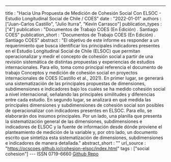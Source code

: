 ---
title : "Hacia Una Propuesta de Medición de Cohesión Social Con ELSOC - Estudio Longitudinal Social de Chile / COES"
date : "2022-01-01"
authors : ["Juan-Carlos Castillo", "Julio Iturra", "Kevin Carrasco"]
publication_types : ["4"]
publication : "Documentos de Trabajo COES (En Edición) . Santiago COES"
publication_short : "Documentos de Trabajo COES (En Edición) . Santiago COES"
abstract : "El objetivo de este informe es responder a un requerimiento que busca identificar los principales indicadores presentes en el Estudio Longitudinal Social de Chile (ELSOC) que permitan operacionalizar y medir el concepto de cohesión social a partir de una revisión sistemática de distintas propuestas y experiencias de estudios internacionales. Para ello, toma como principal referencia el documento de trabajo Conceptos y medición de cohesión social en proyectos internacionales de COES (Castillo et al., 2021). En primer lugar, se generará una sistematización de las principales propuestas de dimensiones, subdimensiones e indicadores bajo los cuales se ha medido cohesión social a nivel internacional, señalando las principales similitudes y diferencias entre cada estudio. En segundo lugar, se analizará en qué medida las principales dimensiones y subdimensiones de cohesión social son posibles de operacionalizar con indicadores presentes en ELSOC. Para ello, se elaborarán dos insumos principales. Por un lado, una planilla que presenta la sistematización general de las dimensiones, subdimensiones e indicadores de ELSOC y la fuente de información desde dónde proviene el planteamiento de medición de la variable y, por otro lado, un documento escrito que sintetiza esta sistematización de dimensiones, subdimensiones e indicadores de manera detallada."
abstract_short : ""
url_source : "https://ocscoes.github.io/cohesion-elsoc/index.html"
tags : ["social cohesion"]
--- ISSN 0719-6660 [Github Repo](https://github.com/ocscoes/cohesion-elsoc)
